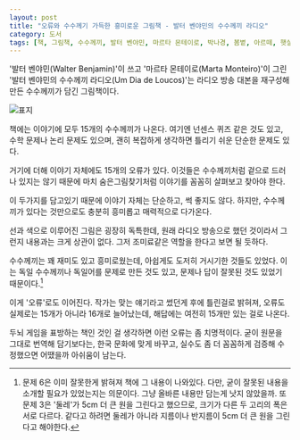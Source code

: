 ```yaml
---
layout: post
title: "오류와 수수께기 가득한 흥미로운 그림책 - 발터 벤야민의 수수께끼 라디오"
category: 도서
tags: [책, 그림책, 수수께끼, 발터 벤야민, 마르타 몬테이로, 박나경, 봄볕, 아르떼, 햇살 그림책, 서평]
---
```


'발터 벤야민(Walter Benjamin)'이 쓰고
'마르타 몬테이로(Marta Monteiro)'이 그린
'발터 벤야민의 수수께끼 라디오(Um Dia de Loucos)'는
라디오 방송 대본을 재구성해 만든 수수께끼가 담긴 그림책이다.

![표지](https://lh3.googleusercontent.com/vie8UNUnKa8xPtqDc7kvdye3QVaEJrwrQYAyrVUlZQF4D0ihT113sOLIqapu8KzO6NDY4PFc0g0FVQ=s480)

책에는 이야기에 모두 15개의 수수께끼가 나온다.
여기엔 넌센스 퀴즈 같은 것도 있고,
수학 문제나 논리 문제도 있으며,
괜히 복잡하게 생각하면 틀리기 쉬운 단순한 문제도 있다.

거기에 더해 이야기 자체에도 15개의 오류가 있다.
이것들은 수수께끼처럼 겉으로 드러나 있지는 않기 때문에
마치 숨은그림찾기처럼 이야기를 꼼꼼히 살펴보고 찾아야 한다.

이 두가지를 담고있기 때문에
이야기 자체는 단순하고, 썩 좋지도 않다.
하지만, 수수께끼가 있다는 것만으로도 충분히 흥미롭고 매력적으로 다가온다.

선과 색으로 이루어진 그림은 굉장히 독특한데,
원래 라디오 방송으로 했던 것이라서 그런지
내용과는 크게 상관이 없다.
그저 조미료같은 역할을 한다고 보면 될 듯하다.

수수께끼는 꽤 재미도 있고 흥미로웠는데,
아쉽게도 도저히 거시기한 것들도 있었다.
이는 독일 수수께끼나 독일어를 문제로 만든 것도 있고,
문제나 답이 잘못된 것도 있었기 때문이다.[^1]

[^1]: 문제 6은 이미 잘못한게 밝혀져 책에 그 내용이 나와있다. 다만, 굳이 잘못된 내용을 소개할 필요가 있었는지는 의문이다. 그냥 올바른 내용만 담는게 낫지 않았을까. 또 문제 3은 '둘레'가 5cm 더 큰 원을 그린다고 했으므로, 크기가 다른 두 고리의 폭은 서로 다르다. 같다고 하려면 둘레가 아니라 지름이나 반지름이 5cm 더 큰 원을 그린다고 해야한다.

이게 '오류'로도 이어진다.
작가는 맞는 얘기라고 썼던게 후에 틀린걸로 밝혀져,
오류도 실제로는 15개가 아니라 16개로 늘어났는데,
해답에는 여전히 15개만 있는 걸로 나온다.

두뇌 게임을 표방하는 책인 것인 걸 생각하면 이런 오류는 좀 치명적이다.
굳이 원문을 그대로 번역해 담기보다는,
한국 문화에 맞게 바꾸고,
실수도 좀 더 꼼꼼하게 검증해 수정했으면 어땠을까 아쉬움이 남는다.
